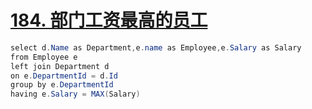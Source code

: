 # [184. 部门工资最高的员工](https://leetcode-cn.com/problems/department-highest-salary/)

```java
select d.Name as Department,e.name as Employee,e.Salary as Salary 
from Employee e
left join Department d
on e.DepartmentId = d.Id
group by e.DepartmentId
having e.Salary = MAX(Salary)


